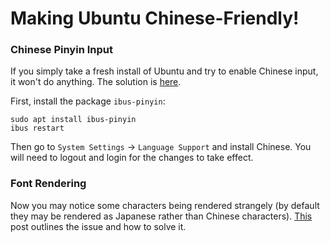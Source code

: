 # Making Ubuntu Chinese-Friendly!

### Chinese Pinyin Input

If you simply take a fresh install of Ubuntu and try to enable Chinese input, it won't do anything.  The solution is [here](https://askubuntu.com/questions/59356/how-do-i-get-chinese-input-to-work).

First, install the package `ibus-pinyin`:

```
sudo apt install ibus-pinyin
ibus restart
```

Then go to `System Settings` -> `Language Support` and install Chinese.  You will need to logout and login for the changes to take effect.

### Font Rendering

Now you may notice some characters being rendered strangely (by default they may be rendered as Japanese rather than Chinese characters).  [This](https://chinese.stackexchange.com/questions/30935/chinese-font-some-characters-rendered-strangely-%E5%A4%96-%E5%B0%86/30939#30939) post outlines the issue and how to solve it.

